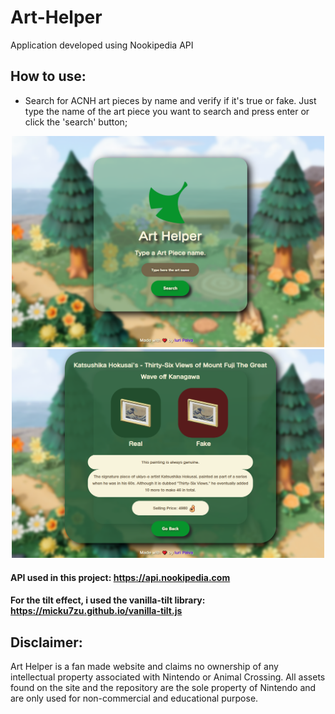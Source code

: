 # Art-Helper
 Application developed using Nookipedia API

## How to use: 
  
- Search for ACNH art pieces by name and verify if it's true or fake. Just type the name of the art piece you want to search and press enter or click the 'search' button;

<p align="center">
  <img src="screenshot1.png" width="500" title="Home Screen" alt="Home Screen">
  <img src="screenshot2.png" width="500" title="Art Info Screen" alt="Art Info Screen">
</p>


#### API used in this project: https://api.nookipedia.com
#### For the tilt effect, i used the vanilla-tilt library: https://micku7zu.github.io/vanilla-tilt.js

## Disclaimer:

Art Helper is a fan made website and claims no ownership of any intellectual property associated with Nintendo or Animal Crossing. All assets found on the site and the repository are the sole property of Nintendo and are only used for non-commercial and educational purpose.

